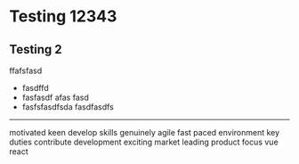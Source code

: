 # Testing 12343

## Testing 2

ffafsfasd

- fasdffd
- fasfasdf afas fasd
- fasfsfasdfsda fasdfasdfs

---

motivated
keen
develop
skills
genuinely
agile
fast
paced
environment
key
duties
contribute
development
exciting
market
leading
product
focus
vue
react
